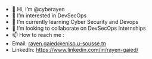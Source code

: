 - 👋 Hi, I’m @cyberayen
- 👀 I’m interested in DevSecOps
- 🌱 I’m currently learning Cyber Security and Devops
- 💞️ I’m looking to collaborate on DevSecOps Internships 
- 📫 How to reach me : 
- Email: rayen.gaied@eniso.u-sousse.tn
- LinkedIn: https://www.linkedin.com/in/rayen-gaied/

<!---
cyberayen/cyberayen is a ✨ special ✨ repository because its `README.md` (this file) appears on your GitHub profile.
You can click the Preview link to take a look at your changes.
--->
